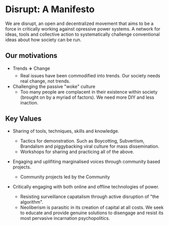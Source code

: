 # Disrupt: A Manifesto

We are disrupt, an open and decentralized movement that aims to be a force in critically working against opressive power systems.
A network for ideas, tools and collective action to systematically challenge conventional ideas about how society can be run.


## Our motivations

- Trends ✈️ Change
  - Real issues have been commodified into trends. Our society needs real change, not trends.
- Challenging the passive "woke" culture
  - Too many people are complacent in their existence within society (brought on by a myriad of factors). We need more DIY and less inaction.

## Key Values

- Sharing of tools, techniques, skills and knowledge.
  - Tactics for demonstration. Such as Boycotting, Subvertism, Brandalism and piggybacking viral culture for mass dissemination.
  - Workshops for sharing and practicing all of the above.

- Engaging and uplifiting marginalised voices through community based projects.
  - Community projects led by the Community

- Critically engaging with both online and offline technologies of power.
  - Resisting surveillance capatalism through active disruption of "the algorithm".
  - Neoliberism is parasitic in its creation of capital at all costs. We seek to educate and provide genuine solutions to disengage and resist its most pervasive incarnation psychopolitics.
